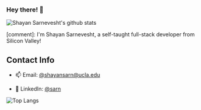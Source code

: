 ### Hey there! 👋
![Shayan Sarnevesht's github stats](https://github-readme-stats.vercel.app/api?username=shayans66&show_icons=true&theme=radical&count_private=true)

[comment]: I'm Shayan Sarnevesht, a self-taught full-stack developer from Silicon Valley!



<!-- 
- 🔭 I’m currently working on projects for the Daily Bruin (UCLA's student-run newspaper)
 - 🌱 I’m currently learning Django, React, docker

-->

## Contact Info
- 📫 Email: [@shayansarn@ucla.edu](mailto:shayansarn@ucla.edu)

- 💼 LinkedIn: [@sarn](https://www.linkedin.com/in/sarn/)

![Top Langs](https://github-readme-stats.vercel.app/api/top-langs/?username=shayans66&layout=compact&theme=radical)

